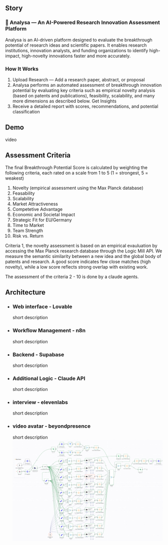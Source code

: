 ## Story 

### 🚀 Analysa — An AI-Powered Research Innovation Assessment Platform
Analysa is an AI-driven platform designed to evaluate the breakthrough potential of research ideas and scientific papers. It enables research institutions, innovation analysts, and funding organizations to identify high-impact, high-novelty innovations faster and more accurately.


### How It Works
1. Upload Research — Add a research paper, abstract, or proposal
2. Analysa performs an automated assessment of breakthrough innovation potential by evaluating key criteria such as empirical novelty analysis (based on patents and publications), feasibility, scalability, and many more dimensions as described below.
Get Insights
3. Receive a detailed report with scores, recommendations, and potential classification


## Demo

 video


## Assessment Criteria

The final Breakthrough Potential Score is calculated by weighting the following criteria, each rated on a scale from 1 to 5 (1 = strongest, 5 = weakest)

1. Novelty (empirical assessment using the Max Planck database)
2. Feasability
3. Scalability
4. Market Attractiveness
5. Competetive Advantage
6. Economic and Societal Impact
7. Strategic Fit for EU/Germany 
8. Time to Market
9. Team Strength
10. Risk vs. Return


Criteria 1, the novelty assessment is based on an empirical evauluation by accessing the Max Planck research database through the Logic Mill API. We measure the semantic similarity between a new idea and the global body of patents and research. A good score indicates few close matches (high novelty), while a low score reflects strong overlap with existing work.

The assessment of the criteria 2 - 10 is done by a claude agents.


## Architecture

- ### Web interface - Lovable
  short description

- ### Workflow Management - n8n
  short description
- ### Backend - Supabase
  short description
- ### Additional Logic - Claude API
  short description
- ### interview - elevenlabs
  short description
- ### video avatar - beyondpresence
  short description
![Workflow Architecture in n8n ](images/workflow_n8n.png)

##



